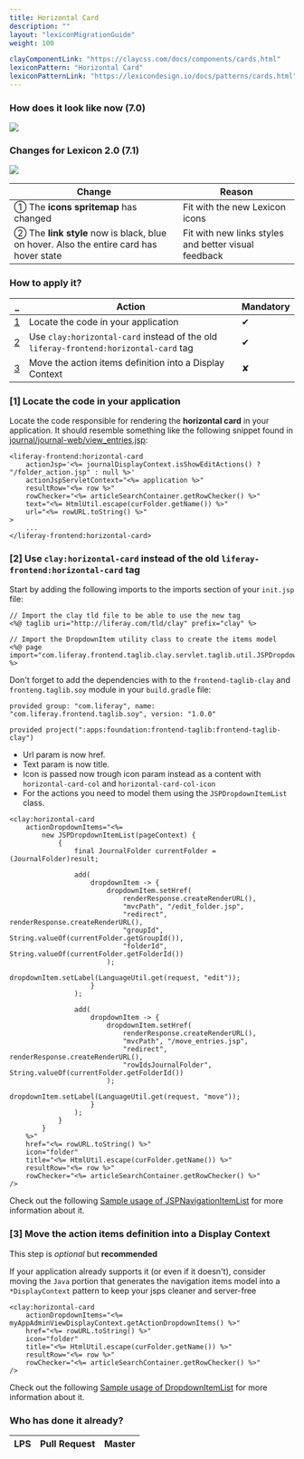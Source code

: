 ```yaml
---
title: Horizontal Card
description: ""
layout: "lexiconMigrationGuide"
weight: 100

clayComponentLink: "https://claycss.com/docs/components/cards.html"
lexiconPattern: "Horizontal Card"
lexiconPatternLink: "https://lexicondesign.io/docs/patterns/cards.html"
---
```


<article id="before-after">

### How does it look like now (7.0)

<img class="img img-thumbnail" src="/images/lexiconMigration/horizontal_card_old.png">

### Changes for Lexicon 2.0 (7.1)

<img class="img img-thumbnail" src="/images/lexiconMigration/horizontal_card_new.png">

Change | Reason
--- | ---
① The **icons spritemap** has changed | Fit with the new Lexicon icons
② The **link style** now is black, blue on hover. Also the entire card has hover state | Fit with new links styles and better visual feedback

</article>

<article id="steps">

### How to apply it?

_ | Action | Mandatory
--- | --- | ---
[1](#step-1) | Locate the code in your application | ✔
[2](#step-2) | Use `clay:horizontal-card` instead of the old `liferay-frontend:horizontal-card` tag | ✔
[3](#step-3) | Move the action items definition into a Display Context | ✘

### [1] Locate the code in your application <a id="step-1"></a>

Locate the code responsible for rendering the **horizontal card** in your application. It should resemble something like the following snippet found in [journal/journal-web/view_entries.jsp](https://github.com/liferay/liferay-portal/blob/master/modules/apps/web-experience/journal/journal-web/src/main/resources/META-INF/resources/view_entries.jsp#L292):

```text/html
<liferay-frontend:horizontal-card
	actionJsp='<%= journalDisplayContext.isShowEditActions() ? "/folder_action.jsp" : null %>'
	actionJspServletContext="<%= application %>"
	resultRow="<%= row %>"
	rowChecker="<%= articleSearchContainer.getRowChecker() %>"
	text="<%= HtmlUtil.escape(curFolder.getName()) %>"
	url="<%= rowURL.toString() %>"
>
	...
</liferay-frontend:horizontal-card>
```

### [2] Use `clay:horizontal-card` instead of the old `liferay-frontend:horizontal-card` tag <a id="step-2"></a>

Start by adding the following imports to the imports section of your `init.jsp` file:

```text/html
// Import the clay tld file to be able to use the new tag
<%@ taglib uri="http://liferay.com/tld/clay" prefix="clay" %>

// Import the DropdownItem utility class to create the items model
<%@ page import="com.liferay.frontend.taglib.clay.servlet.taglib.util.JSPDropdownItemList" %>
```

Don't forget to add the dependencies with to the `frontend-taglib-clay` and `fronteng.taglib.soy` module in your `build.gradle` file:

```text/html
provided group: "com.liferay", name: "com.liferay.frontend.taglib.soy", version: "1.0.0"

provided project(":apps:foundation:frontend-taglib:frontend-taglib-clay")
```

- Url param is now href.
- Text param is now title.
- Icon is passed now trough icon param instead as a content with `horizontal-card-col` and `horizontal-card-col-icon`
- For the actions you need to model them using the `JSPDropdownItemList` class.

```text/html
<clay:horizontal-card
	actionDropdownItems="<%=
		new JSPDropdownItemList(pageContext) {
			{
				final JournalFolder currentFolder = (JournalFolder)result;

				add(
					dropdownItem -> {
						dropdownItem.setHref(
							renderResponse.createRenderURL(),
							"mvcPath", "/edit_folder.jsp",
							"redirect", renderResponse.createRenderURL(), 
							"groupId", String.valueOf(currentFolder.getGroupId()),
							"folderId", String.valueOf(currentFolder.getFolderId())
						);
						dropdownItem.setLabel(LanguageUtil.get(request, "edit"));
					}
				);

				add(
					dropdownItem -> {
						dropdownItem.setHref(
							renderResponse.createRenderURL(),
							"mvcPath", "/move_entries.jsp",
							"redirect", renderResponse.createRenderURL(), 
							"rowIdsJournalFolder", String.valueOf(currentFolder.getFolderId())
						);
						dropdownItem.setLabel(LanguageUtil.get(request, "move"));
					}
				);
			}
		}
	%>"
	href="<%= rowURL.toString() %>"
	icon="folder"
	title="<%= HtmlUtil.escape(curFolder.getName()) %>"
	resultRow="<%= row %>"
	rowChecker="<%= articleSearchContainer.getRowChecker() %>"
/>
```

Check out the following [Sample usage of JSPNavigationItemList](https://github.com/liferay/liferay-portal/commit/1ab9c006c750052f5c1c7df7072aab961b89966c) for more information about it.

### [3] Move the action items definition into a Display Context <a id="step-3"></a>

<div class="alert alert-info">This step is <em>optional</em> but <strong>recommended</strong></div>

If your application already supports it (or even if it doesn't), consider moving the `Java` portion that generates the navigation items model into a `*DisplayContext` pattern to keep your jsps cleaner and server-free

```text/html
<clay:horizontal-card
	actionDropdownItems="<%= myAppAdminViewDisplayContext.getActionDropdownItems() %>"
	href="<%= rowURL.toString() %>"
	icon="folder"
	title="<%= HtmlUtil.escape(curFolder.getName()) %>"
	resultRow="<%= row %>"
	rowChecker="<%= articleSearchContainer.getRowChecker() %>"
/>
```

Check out the following [Sample usage of DropdownItemList](https://github.com/brianchandotcom/liferay-portal/pull/55548/commits/564cd7d6579bd9230bd9b999ef12e4eb21e38501) for more information about it.

</article>

<article id="who-has-it-ready">

### Who has done it already?

LPS | Pull Request | Master
--- | --- | ---

</article>
